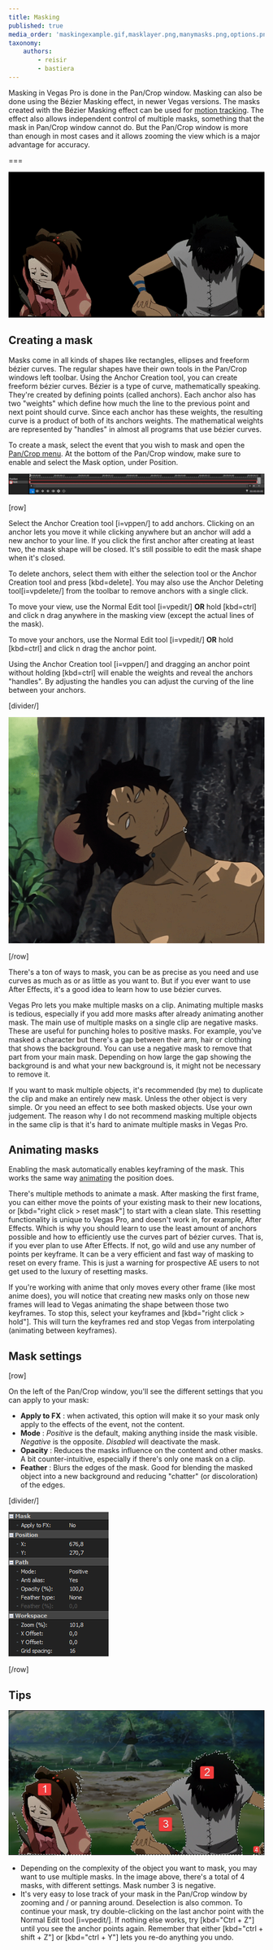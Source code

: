 ```yaml
---
title: Masking
published: true
media_order: 'maskingexample.gif,masklayer.png,manymasks.png,options.png,masking.gif'
taxonomy:
    authors:
        - reisir
        - bastiera
---
```


Masking in Vegas Pro is done in the Pan/Crop window. Masking can also be done using the Bézier Masking effect, in newer Vegas versions. The masks created with the Bézier Masking effect can be used for [motion tracking](/vegas-pro/motion-tracking). The effect also allows independent control of multiple masks, something that the mask in Pan/Crop window cannot do. But the Pan/Crop window is more than enough in most cases and it allows zooming the view which is a major advantage for accuracy.

===

![masking in Vegas Pro](masking.gif "Anime: Samurai Champloo")

## Creating a mask

Masks come in all kinds of shapes like rectangles, ellipses and freeform bézier curves. The regular shapes have their own tools in the Pan/Crop windows left toolbar. Using the Anchor Creation tool, you can create freeform bézier curves. Bézier is a type of curve, mathematically speaking. They're created by defining points (called anchors). Each anchor also has two "weights" which define how much the line to the previous point and next point should curve. Since each anchor has these weights, the resulting curve is a product of both of its anchors weights. The mathematical weights are represented by "handles" in almost all programs that use bézier curves.

To create a mask, select the event that you wish to mask and open the [Pan/Crop menu](/vegas-pro/pan-and-crop#the-pan-crop-menu). At the bottom of the Pan/Crop window, make sure to enable and select the Mask option, under Position.

![tick "mask" and select the mask layer](masklayer.png)

[row]

Select the Anchor Creation tool [i=vppen/] to add anchors. Clicking on an anchor lets you move it while clicking anywhere but an anchor will add a new anchor to your line. If you click the first anchor after creating at least two, the mask shape will be closed. It's still possible to edit the mask shape when it's closed.

To delete anchors, select them with either the selection tool or the Anchor Creation tool and press [kbd=delete]. You may also use the Anchor Deleting tool[i=vpdelete/] from the toolbar to remove anchors with a single click.

To move your view, use the Normal Edit tool [i=vpedit/] **OR** hold [kbd=ctrl] and click n drag anywhere in the masking view (except the actual lines of the mask).

To move your anchors, use the Normal Edit tool [i=vpedit/] **OR** hold [kbd=ctrl] and click n drag the anchor point.

Using the Anchor Creation tool [i=vppen/] and dragging an anchor point without holding [kbd=ctrl] will enable the weights and reveal the anchors "handles". By adjusting the handles you can adjust the curving of the line between your anchors.

[divider/]

![creating a mask with the anchor creation tool](maskingexample.gif "Anime: Samurai Champloo")

[/row]

There's a ton of ways to mask, you can be as precise as you need and use curves as much as or as little as you want to. But if you ever want to use After Effects, it's a good idea to learn how to use bézier curves.

Vegas Pro lets you make multiple masks on a clip. Animating multiple masks is tedious, especially if you add more masks after already animating another mask. The main use of multiple masks on a single clip are negative masks. These are useful for punching holes to positive masks. For example, you've masked a character but there's a gap between their arm, hair or clothing that shows the background. You can use a negative mask to remove that part from your main mask. Depending on how large the gap showing the background is and what your new background is, it might not be necessary to remove it.

If you want to mask multiple objects, it's recommended (by me) to duplicate the clip and make an entirely new mask. Unless the other object is very simple. Or you need an effect to see both masked objects. Use your own judgement. The reason why I do not recommend masking multiple objects in the same clip is that it's hard to animate multiple masks in Vegas Pro.

<!--

What exactly is this supposed to mean?

!! Vegas Pro does not allow you to merge or group different masks together. Make sure that you didn't accidentally start a new mask before finishing the one you initiated.

-->

## Animating masks

Enabling the mask automatically enables keyframing of the mask. This works the same way [animating](https://amv.tools/vegas-pro/pan-and-crop#animating) the position does.

There's multiple methods to animate a mask. After masking the first frame, you can either move the points of your existing mask to their new locations, or [kbd="right click > reset mask"] to start with a clean slate. This resetting functionality is unique to Vegas Pro, and doesn't work in, for example, After Effects. Which is why you should learn to use the least amount of anchors possible and how to efficiently use the curves part of bézier curves. That is, if you ever plan to use After Effects. If not, go wild and use any number of points per keyframe. It can be a very efficient and fast way of masking to reset on every frame. This is just a warning for prospective AE users to not get used to the luxury of resetting masks. 

If you're working with anime that only moves every other frame (like most anime does), you will notice that creating new masks only on those new frames will lead to Vegas animating the shape between those two keyframes. To stop this, select your keyframes and [kbd="right click > hold"]. This will turn the keyframes red and stop Vegas from interpolating (animating between keyframes).

## Mask settings

[row]

On the left of the Pan/Crop window, you'll see the different settings that you can apply to your mask:

- **Apply to FX** : when activated, this option will make it so your mask only apply to the effects of the event, not the content.
- **Mode** : *Positive* is the default, making anything inside the mask visible. *Negative* is the opposite. *Disabled* will deactivate the mask.
- **Opacity** : Reduces the masks influence on the content and other masks. A bit counter-intuitive, especially if there's only one mask on a clip.
- **Feather** : Blurs the edges of the mask. Good for blending the masked object into a new background and reducing "chatter" (or discoloration) of the edges.

[divider/]

![mask settings](options.png)

[/row]

## Tips

![An example of using several masks](manymasks.png)

 - Depending on the complexity of the object you want to mask, you may want to use multiple masks. In the image above, there's a total of 4 masks, with different settings. Mask number 3 is negative.
 - It's very easy to lose track of your mask in the Pan/Crop window by zooming and / or panning around. Deselection is also common. To continue your mask, try double-clicking on the last anchor point with the Normal Edit tool [i=vpedit/]. If nothing else works, try [kbd="Ctrl + Z"] until you see the anchor points again. Remember that either [kbd="ctrl + shift + Z"] or [kbd="ctrl + Y"] lets you re-do anything you undo. 
